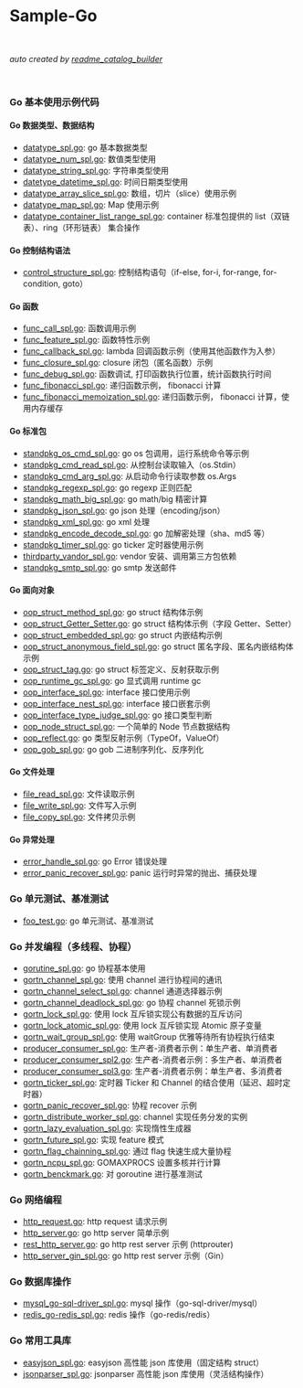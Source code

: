 # Sample-Go

<br>

*auto created by [readme_catalog_builder](src/main/readme_catalog_builder.go)*

<br>
<catalog>
  
### Go 基本使用示例代码
#### Go 数据类型、数据结构
* [datatype_spl.go](./src/base.spl.assad/main/a1_datatype_spl.go): go 基本数据类型
* [datatype_num_spl.go](./src/base.spl.assad/main/a2_datatype_num_spl.go): 数值类型使用
* [datatype_string_spl.go](./src/base.spl.assad/main/a3_datatype_string_spl.go): 字符串类型使用
* [datetype_datetime_spl.go](./src/base.spl.assad/main/a4_datetype_datetime_spl.go): 时间日期类型使用
* [datatype_array_slice_spl.go](./src/base.spl.assad/main/a5_datatype_array_slice_spl.go): 数组，切片（slice）使用示例
* [datatype_map_spl.go](./src/base.spl.assad/main/a6_datatype_map_spl.go): Map 使用示例
* [datatype_container_list_range_spl.go](./src/base.spl.assad/main/a7_datatype_container_list_range_spl.go): container 标准包提供的 list（双链表）、ring（环形链表） 集合操作
#### Go 控制结构语法
* [control_structure_spl.go](./src/base.spl.assad/main/b1_control_structure_spl.go): 控制结构语句（if-else, for-i, for-range, for-condition, goto）
#### Go 函数
* [func_call_spl.go](./src/base.spl.assad/main/c1_func_call_spl.go): 函数调用示例
* [func_feature_spl.go](./src/base.spl.assad/main/c2_func_feature_spl.go): 函数特性示例
* [func_callback_spl.go](./src/base.spl.assad/main/c3_func_callback_spl.go): lambda 回调函数示例（使用其他函数作为入参）
* [func_closure_spl.go](./src/base.spl.assad/main/c4_func_closure_spl.go): closure 闭包（匿名函数）示例
* [func_debug_spl.go](./src/base.spl.assad/main/c5_func_debug_spl.go): 函数调试, 打印函数执行位置，统计函数执行时间
* [func_fibonacci_spl.go](./src/base.spl.assad/main/c6_func_fibonacci_spl.go): 递归函数示例， fibonacci 计算
* [func_fibonacci_memoization_spl.go](./src/base.spl.assad/main/c7_func_fibonacci_memoization_spl.go): 递归函数示例， fibonacci 计算，使用内存缓存
#### Go 标准包
* [standpkg_os_cmd_spl.go](./src/base.spl.assad/main/d1_standpkg_os_cmd_spl.go): go os 包调用，运行系统命令等示例
* [standpkg_cmd_read_spl.go](./src/base.spl.assad/main/d2_standpkg_cmd_read_spl.go): 从控制台读取输入（os.Stdin）
* [standpkg_cmd_arg_spl.go](./src/base.spl.assad/main/d3_standpkg_cmd_arg_spl.go): 从启动命令行读取参数 os.Args
* [standpkg_regexp_spl.go](./src/base.spl.assad/main/d4_standpkg_regexp_spl.go): go regexp 正则匹配
* [standpkg_math_big_spl.go](./src/base.spl.assad/main/d5_standpkg_math_big_spl.go): go math/big 精密计算
* [standpkg_json_spl.go](./src/base.spl.assad/main/d6_standpkg_json_spl.go): go json 处理（encoding/json）
* [standpkg_xml_spl.go](./src/base.spl.assad/main/d7_standpkg_xml_spl.go): go xml 处理
* [standpkg_encode_decode_spl.go](./src/base.spl.assad/main/d8_standpkg_encode_decode_spl.go): go 加解密处理（sha、md5 等）
* [standpkg_timer_spl.go](./src/base.spl.assad/main/d9_standpkg_timer_spl.go): go ticker 定时器使用示例
* [thirdparty_vandor_spl.go](./src/base.spl.assad/main/d10_thirdparty_vandor_spl.go): vendor 安装、调用第三方包依赖
* [standpkg_smtp_spl.go](./src/base.spl.assad/main/d11_standpkg_smtp_spl.go): go smtp 发送邮件
#### Go 面向对象
* [oop_struct_method_spl.go](./src/base.spl.assad/main/f1_oop_struct_method_spl.go): go struct 结构体示例
* [oop_struct_Getter_Setter.go](./src/base.spl.assad/main/f2_oop_struct_Getter_Setter.go): go struct 结构体示例（字段 Getter、Setter）
* [oop_struct_embedded_spl.go](./src/base.spl.assad/main/f3_oop_struct_embedded_spl.go): go struct 内嵌结构示例
* [oop_struct_anonymous_field_spl.go](./src/base.spl.assad/main/f4_oop_struct_anonymous_field_spl.go): go struct 匿名字段、匿名内嵌结构体 示例
* [oop_struct_tag.go](./src/base.spl.assad/main/f5_oop_struct_tag.go): go struct 标签定义、反射获取示例
* [oop_runtime_gc_spl.go](./src/base.spl.assad/main/f6_oop_runtime_gc_spl.go): go 显式调用 runtime gc
* [oop_interface_spl.go](./src/base.spl.assad/main/f7_oop_interface_spl.go): interface 接口使用示例
* [oop_interface_nest_spl.go](./src/base.spl.assad/main/f8_oop_interface_nest_spl.go): interface 接口嵌套示例
* [oop_interface_type_judge_spl.go](./src/base.spl.assad/main/f9_oop_interface_type_judge_spl.go): go 接口类型判断
* [oop_node_struct_spl.go](./src/base.spl.assad/main/f10_oop_node_struct_spl.go): 一个简单的 Node 节点数据结构
* [oop_reflect.go](./src/base.spl.assad/main/f11_oop_reflect.go): go 类型反射示例（TypeOf，ValueOf）
* [oop_gob_spl.go](./src/base.spl.assad/main/f12_oop_gob_spl.go): go gob 二进制序列化、反序列化
#### Go 文件处理
* [file_read_spl.go](./src/base.spl.assad/main/g1_file_read_spl.go): 文件读取示例
* [file_write_spl.go](./src/base.spl.assad/main/g2_file_write_spl.go): 文件写入示例
* [file_copy_spl.go](./src/base.spl.assad/main/g3_file_copy_spl.go): 文件拷贝示例
#### Go 异常处理
* [error_handle_spl.go](./src/base.spl.assad/main/h1_error_handle_spl.go): go Error 错误处理
* [error_panic_recover_spl.go](./src/base.spl.assad/main/h2_error_panic_recover_spl.go): panic 运行时异常的抛出、捕获处理
  
### Go 单元测试、基准测试
* [foo_test.go](./src/base.spl.assad/func_foo/foo_test.go): go 单元测试、基准测试
  
### Go 并发编程（多线程、协程）
* [gorutine_spl.go](./src/concurrent.spl.assad/main/s1_gorutine_spl.go): go 协程基本使用
* [gortn_channel_spl.go](./src/concurrent.spl.assad/main/s2_gortn_channel_spl.go): 使用 channel 进行协程间的通讯
* [gortn_channel_select_spl.go](./src/concurrent.spl.assad/main/s3_gortn_channel_select_spl.go): channel 通道选择器示例
* [gortn_channel_deadlock_spl.go](./src/concurrent.spl.assad/main/s4_gortn_channel_deadlock_spl.go): go 协程 channel 死锁示例
* [gortn_lock_spl.go](./src/concurrent.spl.assad/main/s5_gortn_lock_spl.go): 使用 lock 互斥锁实现公有数据的互斥访问
* [gortn_lock_atomic_spl.go](./src/concurrent.spl.assad/main/s6_gortn_lock_atomic_spl.go): 使用 lock 互斥锁实现 Atomic 原子变量
* [gortn_wait_group_spl.go](./src/concurrent.spl.assad/main/s7_gortn_wait_group_spl.go): 使用 waitGroup 优雅等待所有协程执行结束
* [producer_consumer_spl.go](./src/concurrent.spl.assad/main/gortn_producer_consumer_spl/s8_producer_consumer_spl.go): 生产者-消费者示例：单生产者、单消费者
* [producer_consumer_spl2.go](./src/concurrent.spl.assad/main/gortn_producer_consumer_spl/s8_producer_consumer_spl2.go): 生产者-消费者示例：多生产者、单消费者
* [producer_consumer_spl3.go](./src/concurrent.spl.assad/main/gortn_producer_consumer_spl/s8_producer_consumer_spl3.go): 生产者-消费者示例：单生产者、多消费者
* [gortn_ticker_spl.go](./src/concurrent.spl.assad/main/s9_gortn_ticker_spl.go): 定时器 Ticker 和 Channel 的结合使用（延迟、超时定时器）
* [gortn_panic_recover_spl.go](./src/concurrent.spl.assad/main/s10_gortn_panic_recover_spl.go): 协程 recover 示例
* [gortn_distribute_worker_spl.go](./src/concurrent.spl.assad/main/s11_gortn_distribute_worker_spl.go): channel 实现任务分发的实例
* [gortn_lazy_evaluation_spl.go](./src/concurrent.spl.assad/main/s12_gortn_lazy_evaluation_spl.go): 实现惰性生成器
* [gortn_future_spl.go](./src/concurrent.spl.assad/main/s13_gortn_future_spl.go): 实现 feature 模式
* [gortn_flag_chainning_spl.go](./src/concurrent.spl.assad/main/s14_gortn_flag_chainning_spl.go): 通过 flag 快速生成大量协程
* [gortn_ncpu_spl.go](./src/concurrent.spl.assad/main/s15_gortn_ncpu_spl.go): GOMAXPROCS 设置多核并行计算
* [gortn_benckmark.go](./src/concurrent.spl.assad/main/s16_gortn_benckmark.go): 对 goroutine 进行基准测试
  
### Go 网络编程
* [http_request.go](./src/net.spl.assad/main/n1_http_request.go): http request 请求示例
* [http_server.go](./src/net.spl.assad/main/n2_http_server.go): go http server 简单示例
* [rest_http_server.go](./src/net.spl.assad/main/n3_rest_http_server.go): go http rest server 示例 (httprouter)
* [http_server_gin_spl.go](./src/net.spl.assad/main/n4_http_server_gin_spl.go): go http rest server 示例（Gin）
  
### Go 数据库操作
* [mysql_go-sql-driver_spl.go](./src/db.spl.assad/main/d1_mysql_go-sql-driver_spl.go): mysql 操作（go-sql-driver/mysql）
* [redis_go-redis_spl.go](./src/db.spl.assad/main/d2_redis_go-redis_spl.go): redis 操作（go-redis/redis）
  
### Go 常用工具库
* [easyjson_spl.go](./src/tool.spl.assad/main/t1_easyjson_spl.go): easyjson 高性能 json 库使用（固定结构 struct）
* [jsonparser_spl.go](./src/tool.spl.assad/main/t2_jsonparser_spl.go): jsonparser 高性能 json 库使用（灵活结构操作）
  
</catalog>

